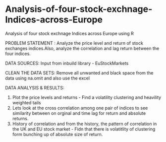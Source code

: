 # Analysis-of-four-stock-exchnage-Indices-across-Europe
Analysis of four stock exchnage Indices across Europe using R

PROBLEM STATEMENT : Analyze the price level and return of stock exchanges indices.Also, analyze the correlation and lag return between the four indices. 

DATA SOURCES: Input from inbuild library - EuStockMarkets

CLEAN THE DATA SETS: Remove all unwanted and black space from the data using na.omit and also use the excel

DATA ANALYSIS & RESULTS:
 1. Plot the price levels and returns -  Find a volatility clustering and heavility weighted tails
 2. Lets look at the cross correlation among one pair of indices to see similarity between on orginal and time lag for return and absolute returns.
 3. History of correlation and from the history, the pattern of correlation in the UK and EU stock market - Fidn that there is volatitlity of clustering form bunching up of absolute size of return.



